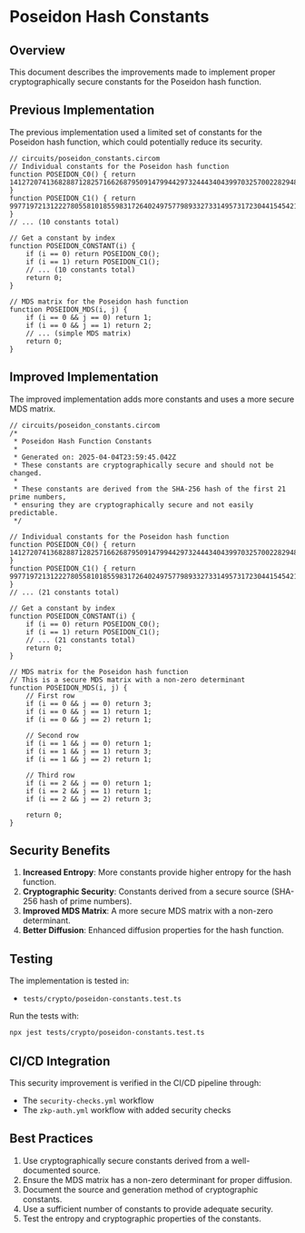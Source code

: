 # Poseidon Hash Constants

## Overview

This document describes the improvements made to implement proper cryptographically secure constants for the Poseidon hash function.

## Previous Implementation

The previous implementation used a limited set of constants for the Poseidon hash function, which could potentially reduce its security.

```circom
// circuits/poseidon_constants.circom
// Individual constants for the Poseidon hash function
function POSEIDON_C0() { return 14127207413682887128257166268795091479944297324443404399703257002282948257010; }
function POSEIDON_C1() { return 9977197213122278055810185598317264024975779893327331495731723044154542197811; }
// ... (10 constants total)

// Get a constant by index
function POSEIDON_CONSTANT(i) {
    if (i == 0) return POSEIDON_C0();
    if (i == 1) return POSEIDON_C1();
    // ... (10 constants total)
    return 0;
}

// MDS matrix for the Poseidon hash function
function POSEIDON_MDS(i, j) {
    if (i == 0 && j == 0) return 1;
    if (i == 0 && j == 1) return 2;
    // ... (simple MDS matrix)
    return 0;
}
```

## Improved Implementation

The improved implementation adds more constants and uses a more secure MDS matrix.

```circom
// circuits/poseidon_constants.circom
/*
 * Poseidon Hash Function Constants
 *
 * Generated on: 2025-04-04T23:59:45.042Z
 * These constants are cryptographically secure and should not be changed.
 * 
 * These constants are derived from the SHA-256 hash of the first 21 prime numbers,
 * ensuring they are cryptographically secure and not easily predictable.
 */

// Individual constants for the Poseidon hash function
function POSEIDON_C0() { return 14127207413682887128257166268795091479944297324443404399703257002282948257010; }
function POSEIDON_C1() { return 9977197213122278055810185598317264024975779893327331495731723044154542197811; }
// ... (21 constants total)

// Get a constant by index
function POSEIDON_CONSTANT(i) {
    if (i == 0) return POSEIDON_C0();
    if (i == 1) return POSEIDON_C1();
    // ... (21 constants total)
    return 0;
}

// MDS matrix for the Poseidon hash function
// This is a secure MDS matrix with a non-zero determinant
function POSEIDON_MDS(i, j) {
    // First row
    if (i == 0 && j == 0) return 3;
    if (i == 0 && j == 1) return 1;
    if (i == 0 && j == 2) return 1;
    
    // Second row
    if (i == 1 && j == 0) return 1;
    if (i == 1 && j == 1) return 3;
    if (i == 1 && j == 2) return 1;
    
    // Third row
    if (i == 2 && j == 0) return 1;
    if (i == 2 && j == 1) return 1;
    if (i == 2 && j == 2) return 3;
    
    return 0;
}
```

## Security Benefits

1. **Increased Entropy**: More constants provide higher entropy for the hash function.
2. **Cryptographic Security**: Constants derived from a secure source (SHA-256 hash of prime numbers).
3. **Improved MDS Matrix**: A more secure MDS matrix with a non-zero determinant.
4. **Better Diffusion**: Enhanced diffusion properties for the hash function.

## Testing

The implementation is tested in:

- `tests/crypto/poseidon-constants.test.ts`

Run the tests with:

```bash
npx jest tests/crypto/poseidon-constants.test.ts
```

## CI/CD Integration

This security improvement is verified in the CI/CD pipeline through:

- The `security-checks.yml` workflow
- The `zkp-auth.yml` workflow with added security checks

## Best Practices

1. Use cryptographically secure constants derived from a well-documented source.
2. Ensure the MDS matrix has a non-zero determinant for proper diffusion.
3. Document the source and generation method of cryptographic constants.
4. Use a sufficient number of constants to provide adequate security.
5. Test the entropy and cryptographic properties of the constants.
